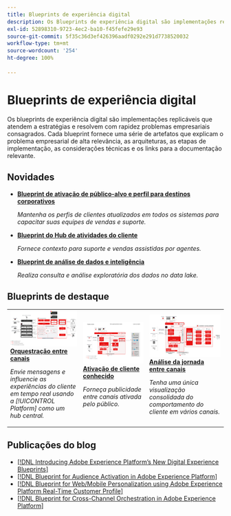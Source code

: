 ```yaml
---
title: Blueprints de experiência digital
description: Os Blueprints de experiência digital são implementações replicáveis que atendem a estratégias e resolvem problemas empresariais consagrados. Eles aceleram o tempo de retorno do investimento e fornecem um caminho mais rápido para o sucesso.
exl-id: 52898310-9723-4ec2-ba10-f45fefe29e93
source-git-commit: 5f35c36d3ef426396aadf0292e291d7738520032
workflow-type: tm+mt
source-wordcount: '254'
ht-degree: 100%

---
```


# Blueprints de experiência digital

Os blueprints de experiência digital são implementações replicáveis que atendem a estratégias e resolvem com rapidez problemas empresariais consagrados. Cada blueprint fornece uma série de artefatos que explicam o problema empresarial de alta relevância, as arquiteturas, as etapas de implementação, as considerações técnicas e os links para a documentação relevante.

## Novidades

* **[Blueprint de ativação de público-alvo e perfil para destinos corporativos](/help/blueprints/audience-activation/enterprise-destinations.md)**

   *Mantenha os perfis de clientes atualizados em todos os sistemas para capacitar suas equipes de vendas e suporte&#x200B;.*
* **[Blueprint do Hub de atividades do cliente](/help/blueprints/audience-activation/customer-activity.md)**

   *Fornece contexto para suporte e vendas assistidas por agentes.*
* **[Blueprint de análise de dados e inteligência](/help/blueprints/data-insights/analysis.md)**

   *Realiza consulta e análise exploratória dos dados no data lake.*

## Blueprints de destaque

<table style="table-layout:fixed">
<tr>
  <td>
    <a href="https://experienceleague.adobe.com/docs/blueprints-learn/architecture/customer-journeys/journey-optimizer.html?lang=pt-BR"><img alt="imagem em miniatura do Blueprint de mensagens acionadas e da Experience Platform" src="customer-journeys/assets/ajo-architecture.svg" /></a>
    <div><a href="https://experienceleague.adobe.com/docs/blueprints-learn/architecture/customer-journeys/journey-optimizer.html?lang=pt-BR"><strong>Orquestração entre canais</strong></a></div>
    <p><em>Envie mensagens e influencie as experiências do cliente em tempo real usando a [!UICONTROL Platform] como um hub central.</em></p>
  </td>
  <td>
    <a href="/help/blueprints/audience-activation/known.md"><img alt="imagem em miniatura do blueprint de ativação de cliente conhecido" src="audience-activation/assets/known_activation.svg" /></a>
    <div><a href="/help/blueprints/audience-activation/known.md"><strong>Ativação de cliente conhecido</strong></a></div>
    <p><em>Forneça publicidade entre canais ativada pelo público.</em></p>
  </td>
  <td>
    <a href="https://experienceleague.adobe.com/docs/analytics-platform/using/cja-usecases/cross-channel.html?lang=pt-BR"><img alt="imagem em miniatura do blueprint de consolidação de dados digitais comportamentais" src="customer-journey-analytics/assets/CJA.svg" /></a>
    <div><a href="https://experienceleague.adobe.com/docs/analytics-platform/using/cja-usecases/cross-channel.html?lang=pt-BR"><strong>Análise da jornada entre canais</strong></a></div>
    <p><em>Tenha uma única visualização consolidada do comportamento do cliente em vários canais.</em></p>
  </td>
</tr>
</table>

## Publicações do blog

* [[!DNL Introducing Adobe Experience Platform’s New Digital Experience Blueprints]](https://medium.com/adobetech/introducing-adobe-experience-platforms-new-digital-experience-blueprints-93a6b5f5da7c)
* [[!DNL Blueprint for Audience Activation in Adobe Experience Platform]](https://medium.com/adobetech/a-blueprint-for-audience-activation-in-adobe-experience-platform-b2b30fae90fd)
* [[!DNL Blueprint for Web/Mobile Personalization using Adobe Experience Platform Real-Time Customer Profile]](https://medium.com/adobetech/blueprint-for-web-personalization-using-adobe-experience-platform-real-time-customer-profile-fef2ce7a4b2f)
* [[!DNL Blueprint for Cross-Channel Orchestration in Adobe Experience Platform]](https://medium.com/adobetech/blueprint-for-multi-channel-orchestration-in-adobe-experience-platform-c68317e94184)
